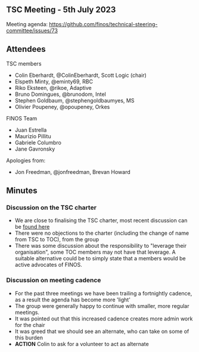 ## TSC Meeting - 5th July 2023

Meeting agenda: https://github.com/finos/technical-steering-committee/issues/73

## Attendees

TSC members
 - Colin Eberhardt, @ColinEberhardt, Scott Logic (chair)
 - Elspeth Minty, @eminty69, RBC
 - Riko Eksteen, @rikoe, Adaptive
 - Bruno Domingues, @brunodom, Intel
 - Stephen Goldbaum, @stephengoldbaumyes, MS
 - Olivier Poupeney, @opoupeney, Orkes

FINOS Team
 - Juan Estrella
 - Maurizio Pillitu
 - Gabriele Columbro
 - Jane Gavronsky

Apologies from:
 - Jon Freedman, @jonfreedman, Brevan Howard 

## Minutes

### Discussion on the TSC charter

 - We are close to finalising the TSC charter, most recent discussion can be [found here](https://github.com/finos/technical-steering-committee/discussions/72)
 - There were no objections to the charter (including the change of name from TSC to TOC), from the group
 - There was some discussion about the responsibility to "leverage their organisation", some TOC members may not have that leverage. A suitable alternative could be to simply state that a members would be active advocates of FINOS.

### Discussion on meeting cadence

 - For the past three meetings we have been trailing a fortnightly cadence, as a result the agenda has become more 'light'
 - The group were generally happy to continue with smaller, more regular meetings.
 - It was pointed out that this increased cadence creates more admin work for the chair
 - It was greed that we should see an alternate, who can take on some of this burden
 - **ACTION** Colin to ask for a volunteer to act as alternate
